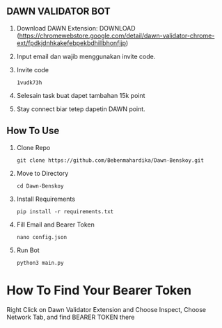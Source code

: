 ## DAWN VALIDATOR BOT
1. Download DAWN Extension: DOWNLOAD (https://chromewebstore.google.com/detail/dawn-validator-chrome-ext/fpdkjdnhkakefebpekbdhillbhonfjjp)
2. Input email dan wajib menggunakan invite code. 
3. Invite code

   ```
   1vudk73h
   ```
5. Selesain task buat dapet tambahan 15k point
6. Stay connect biar tetep dapetin DAWN point.

## How To Use
1.  Clone Repo
    ```
    git clone https://github.com/Bebenmahardika/Dawn-Benskoy.git
    ```
2.  Move to Directory
    ```
    cd Dawn-Benskoy
    ```
3.  Install Requirements
    ```
    pip install -r requirements.txt
    ```
4.  Fill Email and Bearer Token
    ```
    nano config.json
    ```
5.  Run Bot
    ```
    python3 main.py
    ```
# How To Find Your Bearer Token

Right Click on Dawn Validator Extension and Choose Inspect, Choose Network Tab, and find BEARER TOKEN there

